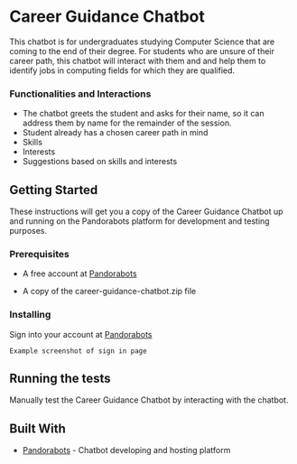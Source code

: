 # Career Guidance Chatbot

This chatbot is for undergraduates studying Computer Science that are coming to the end of their degree. For students who are unsure of their career path, this chatbot will interact with them and and help them to identify jobs in computing fields for which they are qualified.

### Functionalities and Interactions
* The chatbot greets the student and asks for their name, so it can address them by name for the remainder of the session. 
* Student already has a chosen career path in mind
* Skills
* Interests
* Suggestions based on skills and interests

## Getting Started

These instructions will get you a copy of the Career Guidance Chatbot up and running on the Pandorabots platform for development and testing purposes.

### Prerequisites

* A free account at [Pandorabots](https://pandorabots.com/)

* A copy of the career-guidance-chatbot.zip file


### Installing

Sign into your account at [Pandorabots](https://pandorabots.com/)

```
Example screenshot of sign in page 
```



 

## Running the tests

Manually test the Career Guidance Chatbot by interacting with the chatbot.

## Built With

* [Pandorabots](https://pandorabots.com/docs/) - Chatbot developing and hosting platform
